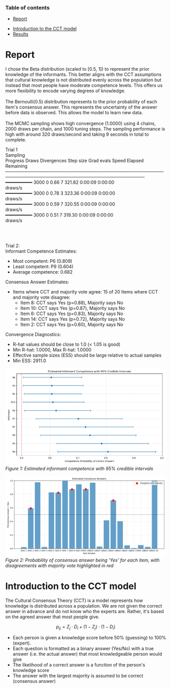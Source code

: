 ### Table of contents
- [Report](#report)
<!-- - [Selection of the prior distributions](#selection-of-the-prior-distributions) -->
- [Introduction to the CCT model](#introduction-to-the-cct-model)
- [Results](#results)

# Report
<!-- ### Selection of the prior distributions -->
I chose the Beta distribution (scaled to [0.5, 1]) to represent the prior knowledge of the informants. This better aligns with the CCT assumptions that cultural knowledge is not distributed evenly across the population but instead that most people have moderate competence levels. This offers us more flexibility to encode varying degrees of knowledge. 
<br><br>
The Bernoulli(0.5) distribution represents to the prior probability of each item's consensus answer. This represents the uncertainty of the answer before data is observed. This allows the model to learn new data.
<br><br>
The MCMC sampling shows high convergence (1.0000) using 4 chains, 2000 draws per chain, and 1000 tuning steps. The sampling performance is high with around 320 draws/second and taking 9 seconds in total to complete.

Trial 1 <br>
                                                             Sampling                          
  Progress     Draws   Divergences   Step size   Grad evals   Speed        Elapsed   Remaining  
 ────────────────────────────────────────────────────────────────────────────────────────────── 
  ━━━━━━━━━━   3000    0             0.66        7            321.82       0:00:09   0:00:00    
                                                              draws/s                           
  ━━━━━━━━━━   3000    0             0.78        3            323.36       0:00:09   0:00:00    
                                                              draws/s                           
  ━━━━━━━━━━   3000    0             0.59        7            320.55       0:00:09   0:00:00    
                                                              draws/s                           
  ━━━━━━━━━━   3000    0             0.51        7            319.30       0:00:09   0:00:00    
                                                              draws/s                           
                                                                                           
<br><br>

Trial 2: <br>
Informant Competence Estimates:
- Most competent: P6 (0.809)
- Least competent: P9 (0.604)
- Average competence: 0.682

Consensus Answer Estimates:
- Items where CCT and majority vote agree: 15 of 20
Items where CCT and majority vote disagree:
  * Item 8: CCT says Yes (p=0.88), Majority says No
  * Item 10: CCT says Yes (p=0.87), Majority says No
  * Item 6: CCT says Yes (p=0.83), Majority says No
  * Item 14: CCT says Yes (p=0.72), Majority says No
  * Item 2: CCT says Yes (p=0.60), Majority says No

Convergence Diagnostics:
- R-hat values should be close to 1.0 (< 1.05 is good)
- Min R-hat: 1.0000, Max R-hat: 1.0000
- Effective sample sizes (ESS) should be large relative to actual samples
- Min ESS: 2911.0

[![Informant Competence Estimates](results/competence_plot.png)](results/competence_plot.png)
*Figure 1: Estimated informant competence with 95% credible intervals*

[![Consensus Answer Estimates](results/consensus_plot.png)](results/consensus_plot.png)
*Figure 2: Probability of consensus answer being 'Yes' for each item, with disagreements with majority vote highlighted in red*

# Introduction to the CCT model
The Cultural Consensus Theory (CCT) is a model represents how knowledge is distributed across a population. We are not given the correct answer in advance and do not know who the experts are. Rather, it's based on the agreed answer that most people give. 

$$
p_{ij} = Z_j \cdot D_i + (1 - Z_j) \cdot (1 - D_i)
$$


- Each person is given a knowledge score before 50% (guessing) to 100% (expert). 
- Each question is formatted as a binary answer (Yes/No) with a true answer (i.e. the actual answer) that most knowledgeable person would give
- The likelihood of a correct answer is a function of the person's knowledge score
- The answer with the largest majority is assumed to be correct (consensus answer)